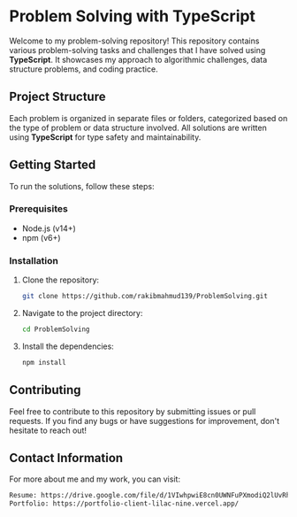# Problem Solving with TypeScript

Welcome to my problem-solving repository! This repository contains various problem-solving tasks and challenges that I have solved using **TypeScript**. It showcases my approach to algorithmic challenges, data structure problems, and coding practice.

## Project Structure

Each problem is organized in separate files or folders, categorized based on the type of problem or data structure involved. All solutions are written using **TypeScript** for type safety and maintainability.

## Getting Started

To run the solutions, follow these steps:

### Prerequisites

- Node.js (v14+)
- npm (v6+)

### Installation

1. Clone the repository:
   ```bash
   git clone https://github.com/rakibmahmud139/ProblemSolving.git
2. Navigate to the project directory:
   ```bash
   cd ProblemSolving
4. Install the dependencies:
    ```bash
   npm install

## Contributing
Feel free to contribute to this repository by submitting issues or pull requests. If you find any bugs or have suggestions for improvement, don't hesitate to reach out!

## Contact Information
For more about me and my work, you can visit:
  ```bash
  Resume: https://drive.google.com/file/d/1VIwhpwiE8cn0UWNFuPXmodiQ2lUvRhbJ/view?usp=drive_link
  Portfolio: https://portfolio-client-lilac-nine.vercel.app/
